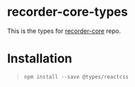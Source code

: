 # recorder-core-types
This is the types for [recorder-core](https://github.com/xiangyuecn/Recorder) repo.

# Installation
> `npm install --save @types/reactcss`
